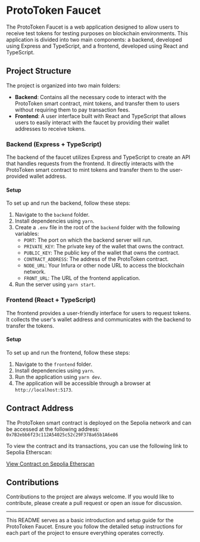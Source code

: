 # ProtoToken Faucet

The ProtoToken Faucet is a web application designed to allow users to receive test tokens for testing purposes on blockchain environments. This application is divided into two main components: a backend, developed using Express and TypeScript, and a frontend, developed using React and TypeScript.

## Project Structure

The project is organized into two main folders:

- **Backend**: Contains all the necessary code to interact with the ProtoToken smart contract, mint tokens, and transfer them to users without requiring them to pay transaction fees.
- **Frontend**: A user interface built with React and TypeScript that allows users to easily interact with the faucet by providing their wallet addresses to receive tokens.

### Backend (Express + TypeScript)

The backend of the faucet utilizes Express and TypeScript to create an API that handles requests from the frontend. It directly interacts with the ProtoToken smart contract to mint tokens and transfer them to the user-provided wallet address.

#### Setup

To set up and run the backend, follow these steps:

1. Navigate to the `backend` folder.
2. Install dependencies using `yarn`.
3. Create a `.env` file in the root of the `backend` folder with the following variables:
   - `PORT`: The port on which the backend server will run.
   - `PRIVATE_KEY`: The private key of the wallet that owns the contract.
   - `PUBLIC_KEY`: The public key of the wallet that owns the contract.
   - `CONTRACT_ADDRESS`: The address of the ProtoToken contract.
   - `NODE_URL`: Your Infura or other node URL to access the blockchain network.
   - `FRONT_URL`: The URL of the frontend application.
4. Run the server using `yarn start`.

### Frontend (React + TypeScript)

The frontend provides a user-friendly interface for users to request tokens. It collects the user's wallet address and communicates with the backend to transfer the tokens.

#### Setup

To set up and run the frontend, follow these steps:

1. Navigate to the `frontend` folder.
2. Install dependencies using `yarn`.
3. Run the application using `yarn dev`.
4. The application will be accessible through a browser at `http://localhost:5173`.

## Contract Address

The ProtoToken smart contract is deployed on the Sepolia network and can be accessed at the following address: `0x7B2ebb6f23c112A54025c52c29F378a65b1A6e86`

To view the contract and its transactions, you can use the following link to Sepolia Etherscan:

[View Contract on Sepolia Etherscan](https://sepolia.etherscan.io/address/0x7B2ebb6f23c112A54025c52c29F378a65b1A6e86)

## Contributions

Contributions to the project are always welcome. If you would like to contribute, please create a pull request or open an issue for discussion.

---

This README serves as a basic introduction and setup guide for the ProtoToken Faucet. Ensure you follow the detailed setup instructions for each part of the project to ensure everything operates correctly.
